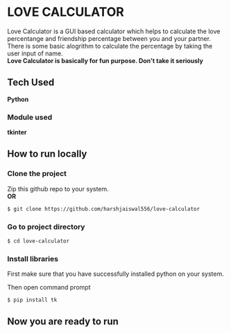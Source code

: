 # LOVE CALCULATOR

Love Calculator is a GUI based calculator which helps to calculate the love percentange and friendship percentage between you and your partner. There is some basic alogrithm to calculate the percentage by taking the user input of name.<br>
<strong>Love Calculator is basically for fun purpose. Don't take it seriously</strong>

## Tech Used
<strong>Python</strong>
### Module used
<strong>tkinter</strong>

## How to run locally

### Clone the project
Zip this github repo to your system. <br>
<strong>OR</strong>
```sh
$ git clone https://github.com/harshjaiswal556/love-calculator
```

### Go to project directory
```sh
$ cd love-calculator
```

### Install libraries
First make sure that you have successfully installed python on your system.

Then open command prompt
```sh
$ pip install tk
```

## Now you are ready to run

